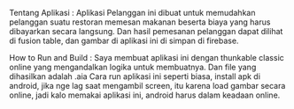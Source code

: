 Tentang Aplikasi :
Aplikasi Pelanggan ini dibuat untuk memudahkan pelanggan suatu restoran memesan makanan beserta biaya yang harus dibayarkan secara langsung. Dan hasil pemesanan pelanggan dapat dilihat di fusion table, dan gambar di aplikasi ini di simpan di firebase.

How to Run and Build :
Saya membuat aplikasi ini dengan thunkable classic online yang mengandalkan logika untuk membuatnya. Dan file yang dihasilkan adalah .aia
Cara run aplikasi ini seperti biasa, install apk di android, jika nge lag saat mengambil screen, itu karena load gambar secara online, jadi kalo memakai aplikasi ini, android harus dalam keadaan online.
